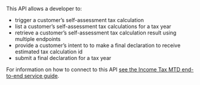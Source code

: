 This API allows a developer to:

* trigger a customer’s self-assessment tax calculation
* list a customer’s self-assessment tax calculations for a tax year
* retrieve a customer’s self-assessment tax calculation result using multiple endpoints
* provide a customer’s intent to  to make a final declaration to receive estimated tax calculation id
* submit a final declaration for a tax year

For information on how to connect to this API [see the Income Tax MTD end-to-end service guide](https://developer.service.hmrc.gov.uk/guides/income-tax-mtd-end-to-end-service-guide/).